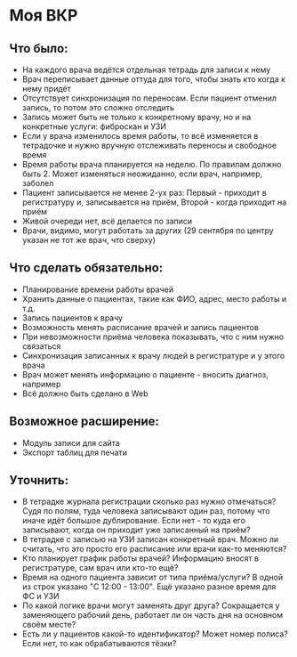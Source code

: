 # Моя ВКР

## Что было:
- На каждого врача ведётся отдельная тетрадь для записи к нему
- Врач переписывает данные оттуда для того, чтобы знать кто когда к нему придёт
- Отсутствует синхронизация по переносам. Если пациент отменил запись, то потом это сложно отследить
- Запись может быть не только к конкретному врачу, но и на конкретные услуги: фиброскан и УЗИ
- Если у врача изменилось время работы, то всё изменяется в тетрадочке и нужно вручную отслеживать переносы и свободное время
- Время работы врача планируется на неделю. По правилам должно быть 2. Может изменяться неожиданно, если врач, например, заболел
- Пациент записывается не менее 2-ух раз: Первый - приходит в регистратуру и, записывается на приём, Второй - когда приходит на приём
- Живой очереди нет, всё делается по записи
- Врачи, видимо, могут работать за других (29 сентября по центру указан не тот же врач, что сверху)

## Что сделать обязательно:
- Планирование времени работы врачей
- Хранить данные о пациентах, такие как ФИО, адрес, место работы и т.д.
- Запись пациентов к врачу
- Возможность менять расписание врачей и запись пациентов
- При невозможности приёма человека показывать, что с ним нужно связаться
- Синхронизация записанных к врачу людей в регистратуре и у этого врача
- Врач может менять информацию о пациенте - вносить диагноз, например
- Всё должно быть сделано в Web

## Возможное расширение:
- Модуль записи для сайта
- Экспорт таблиц для печати

## Уточнить:
- В тетрадке журнала регистрации сколько раз нужно отмечаться? Судя по полям, туда человека записывают один раз, потому что иначе идёт большое дублирование. Если нет - то куда его записывают, когда он приходит уже записанный на приём?
- В тетрадке с записью на УЗИ записан конкретный врач. Можно ли считать, что это просто его расписание или врачи как-то меняются?
- Кто планирует график работы врачей? Информацию вносят в регистратуре, сам врач или кто-то ещё?
- Время на одного пациента зависит от типа приёма/услуги? В одной из строк указано "С 12:00 - 13:00". Ещё указано разное время для ФС и УЗИ
- По какой логике врачи могут заменять друг друга? Сокращается у заменяющего рабочий день, работает ли он часть дня на основном своём месте?
- Есть ли у пациентов какой-то идентификатор? Может номер полиса? Если нет, то как обрабатываются тёзки?
